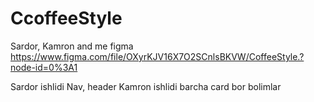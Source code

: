 # CcoffeeStyle
Sardor, Kamron and me 
figma 
https://www.figma.com/file/OXyrKJV16X7O2SCnlsBKVW/CoffeeStyle.?node-id=0%3A1

Sardor ishlidi Nav, header 
Kamron ishlidi barcha card bor bolimlar